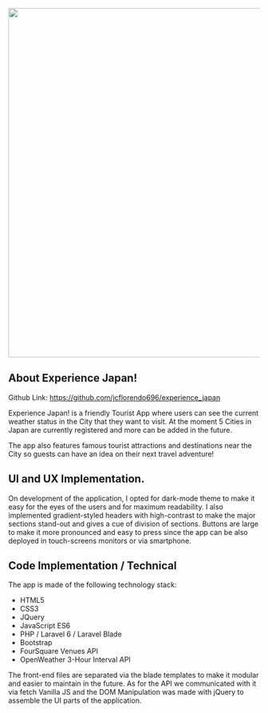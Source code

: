 <p align="center"><img src="https://i.imgur.com/BcB01XZ.png" width="700"></p>

## About Experience Japan!

Github Link: https://github.com/jcflorendo696/experience_japan

Experience Japan! is a friendly Tourist App where users can see the current weather status in the City that they want to visit. At the moment 5 Cities in Japan are currently registered and more can be added in the future.

The app also features famous tourist attractions and destinations near the City so guests can have an idea on their next travel adventure!

## UI and UX Implementation.

On development of the application, I opted for dark-mode theme to make it easy for the eyes of the users and for maximum readability. I also implemented gradient-styled headers with high-contrast to make the major sections stand-out and gives a cue of division of sections. Buttons are large to make it more pronounced and easy to press since the app can be also deployed in touch-screens monitors or via smartphone.

## Code Implementation / Technical

The app is made of the following technology stack:

- HTML5
- CSS3
- JQuery 
- JavaScript ES6
- PHP / Laravel 6 / Laravel Blade
- Bootstrap 
- FourSquare Venues API
- OpenWeather 3-Hour Interval API

The front-end files are separated via the blade templates to make it modular and easier to maintain in the future. As for the API we communicated with it via fetch Vanilla JS and the DOM Manipulation was made with jQuery to assemble the UI parts of the application.